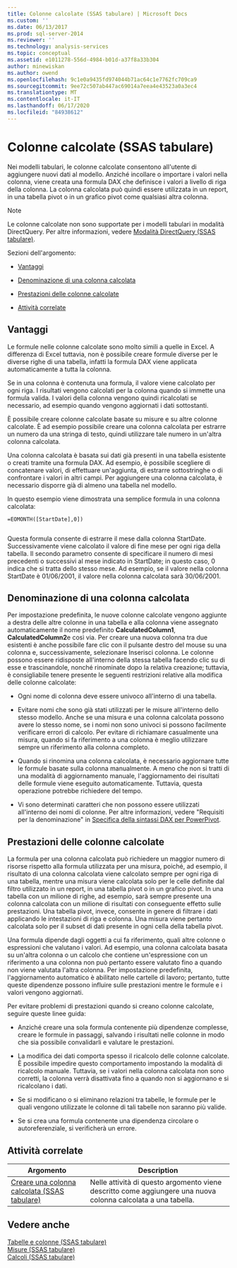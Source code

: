```yaml
---
title: Colonne calcolate (SSAS tabulare) | Microsoft Docs
ms.custom: ''
ms.date: 06/13/2017
ms.prod: sql-server-2014
ms.reviewer: ''
ms.technology: analysis-services
ms.topic: conceptual
ms.assetid: e1011278-556d-4984-b01d-a37f8a33b304
author: minewiskan
ms.author: owend
ms.openlocfilehash: 9c1e0a9435fd974044b71ac64c1e7762fc709ca9
ms.sourcegitcommit: 9ee72c507ab447ac69014a7eea4e43523a0a3ec4
ms.translationtype: MT
ms.contentlocale: it-IT
ms.lasthandoff: 06/17/2020
ms.locfileid: "84938612"
---
```

# <a name="calculated-columns-ssas-tabular"></a>Colonne calcolate (SSAS tabulare)
  Nei modelli tabulari, le colonne calcolate consentono all'utente di aggiungere nuovi dati al modello. Anziché incollare o importare i valori nella colonna, viene creata una formula DAX che definisce i valori a livello di riga della colonna. La colonna calcolata può quindi essere utilizzata in un report, in una tabella pivot o in un grafico pivot come qualsiasi altra colonna.  
  
> [!NOTE]  
>  Le colonne calcolate non sono supportate per i modelli tabulari in modalità DirectQuery. Per altre informazioni, vedere [Modalità DirectQuery &#40;SSAS tabulare&#41;](directquery-mode-ssas-tabular.md).  
  
 Sezioni dell'argomento:  
  
-   [Vantaggi](#bkmk_understanding)  
  
-   [Denominazione di una colonna calcolata](#bkmk_naming)  
  
-   [Prestazioni delle colonne calcolate](#bkmk_perf)  
  
-   [Attività correlate](#bkmk_rel_tasks)  
  
##  <a name="benefits"></a><a name="bkmk_understanding"></a> Vantaggi  
 Le formule nelle colonne calcolate sono molto simili a quelle in Excel. A differenza di Excel tuttavia, non è possibile creare formule diverse per le diverse righe di una tabella, infatti la formula DAX viene applicata automaticamente a tutta la colonna.  
  
 Se in una colonna è contenuta una formula, il valore viene calcolato per ogni riga. I risultati vengono calcolati per la colonna quando si immette una formula valida. I valori della colonna vengono quindi ricalcolati se necessario, ad esempio quando vengono aggiornati i dati sottostanti.  
  
 È possibile creare colonne calcolate basate su misure e su altre colonne calcolate. È ad esempio possibile creare una colonna calcolata per estrarre un numero da una stringa di testo, quindi utilizzare tale numero in un'altra colonna calcolata.  
  
 Una colonna calcolata è basata sui dati già presenti in una tabella esistente o creati tramite una formula DAX. Ad esempio, è possibile scegliere di concatenare valori, di effettuare un'aggiunta, di estrarre sottostringhe o di confrontare i valori in altri campi. Per aggiungere una colonna calcolata, è necessario disporre già di almeno una tabella nel modello.  
  
 In questo esempio viene dimostrata una semplice formula in una colonna calcolata:  
  
```  
=EOMONTH([StartDate],0])  
  
```  
  
 Questa formula consente di estrarre il mese dalla colonna StartDate. Successivamente viene calcolato il valore di fine mese per ogni riga della tabella. Il secondo parametro consente di specificare il numero di mesi precedenti o successivi al mese indicato in StartDate; in questo caso, 0 indica che si tratta dello stesso mese. Ad esempio, se il valore nella colonna StartDate è 01/06/2001, il valore nella colonna calcolata sarà 30/06/2001.  
  
##  <a name="naming-a-calculated-column"></a><a name="bkmk_naming"></a>Denominazione di una colonna calcolata  
 Per impostazione predefinita, le nuove colonne calcolate vengono aggiunte a destra delle altre colonne in una tabella e alla colonna viene assegnato automaticamente il nome predefinito **CalculatedColumn1**, **CalculatedColumn2**e così via. Per creare una nuova colonna tra due esistenti è anche possibile fare clic con il pulsante destro del mouse su una colonna e, successivamente, selezionare Inserisci colonna. Le colonne possono essere ridisposte all'interno della stessa tabella facendo clic su di esse e trascinandole, nonché rinominate dopo la relativa creazione; tuttavia, è consigliabile tenere presente le seguenti restrizioni relative alla modifica delle colonne calcolate:  
  
-   Ogni nome di colonna deve essere univoco all'interno di una tabella.  
  
-   Evitare nomi che sono già stati utilizzati per le misure all'interno dello stesso modello. Anche se una misura e una colonna calcolata possono avere lo stesso nome, se i nomi non sono univoci si possono facilmente verificare errori di calcolo. Per evitare di richiamare casualmente una misura, quando si fa riferimento a una colonna è meglio utilizzare sempre un riferimento alla colonna completo.  
  
-   Quando si rinomina una colonna calcolata, è necessario aggiornare tutte le formule basate sulla colonna manualmente. A meno che non si tratti di una modalità di aggiornamento manuale, l'aggiornamento dei risultati delle formule viene eseguito automaticamente. Tuttavia, questa operazione potrebbe richiedere del tempo.  
  
-   Vi sono determinati caratteri che non possono essere utilizzati all'interno dei nomi di colonne. Per altre informazioni, vedere "Requisiti per la denominazione" in [Specifica della sintassi DAX per PowerPivot](/dax/dax-syntax-reference).  
  
##  <a name="performance-of-calculated-columns"></a><a name="bkmk_perf"></a>Prestazioni delle colonne calcolate  
 La formula per una colonna calcolata può richiedere un maggior numero di risorse rispetto alla formula utilizzata per una misura, poiché, ad esempio, il risultato di una colonna calcolata viene calcolato sempre per ogni riga di una tabella, mentre una misura viene calcolata solo per le celle definite dal filtro utilizzato in un report, in una tabella pivot o in un grafico pivot. In una tabella con un milione di righe, ad esempio, sarà sempre presente una colonna calcolata con un milione di risultati con conseguente effetto sulle prestazioni. Una tabella pivot, invece, consente in genere di filtrare i dati applicando le intestazioni di riga e colonna. Una misura viene pertanto calcolata solo per il subset di dati presente in ogni cella della tabella pivot.  
  
 Una formula dipende dagli oggetti a cui fa riferimento, quali altre colonne o espressioni che valutano i valori. Ad esempio, una colonna calcolata basata su un'altra colonna o un calcolo che contiene un'espressione con un riferimento a una colonna non può pertanto essere valutato fino a quando non viene valutata l'altra colonna. Per impostazione predefinita, l'aggiornamento automatico è abilitato nelle cartelle di lavoro; pertanto, tutte queste dipendenze possono influire sulle prestazioni mentre le formule e i valori vengono aggiornati.  
  
 Per evitare problemi di prestazioni quando si creano colonne calcolate, seguire queste linee guida:  
  
-   Anziché creare una sola formula contenente più dipendenze complesse, creare le formule in passaggi, salvando i risultati nelle colonne in modo che sia possibile convalidarli e valutare le prestazioni.  
  
-   La modifica dei dati comporta spesso il ricalcolo delle colonne calcolate. È possibile impedire questo comportamento impostando la modalità di ricalcolo manuale. Tuttavia, se i valori nella colonna calcolata non sono corretti, la colonna verrà disattivata fino a quando non si aggiornano e si ricalcolano i dati.  
  
-   Se si modificano o si eliminano relazioni tra tabelle, le formule per le quali vengono utilizzate le colonne di tali tabelle non saranno più valide.  
  
-   Se si crea una formula contenente una dipendenza circolare o autoreferenziale, si verificherà un errore.  
  
##  <a name="related-tasks"></a><a name="bkmk_rel_tasks"></a> Attività correlate  
  
|Argomento|Description|  
|-----------|-----------------|  
|[Creare una colonna calcolata &#40;SSAS tabulare&#41;](ssas-calculated-columns-create-a-calculated-column.md)|Nelle attività di questo argomento viene descritto come aggiungere una nuova colonna calcolata a una tabella.|  
  
## <a name="see-also"></a>Vedere anche  
 [Tabelle e colonne &#40;SSAS tabulare&#41;](tables-and-columns-ssas-tabular.md)   
 [Misure &#40;SSAS tabulare&#41;](measures-ssas-tabular.md)   
 [Calcoli &#40;SSAS tabulare&#41;](calculations-ssas-tabular.md)  
  
  
